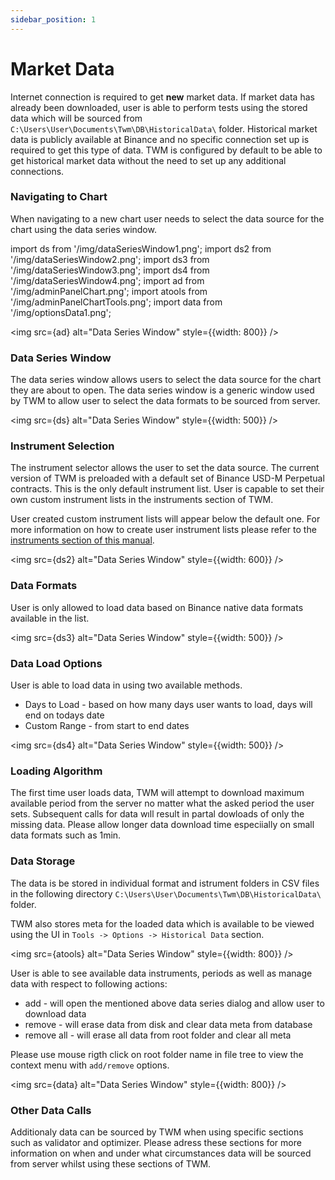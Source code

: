 ```yaml
---
sidebar_position: 1
---
```


# Market Data

Internet connection is required to get **new** market data. If market data has already been downloaded, user is able to perform tests using the stored data which will be sourced from `C:\Users\User\Documents\Twm\DB\HistoricalData\` folder. Historical market data is publicly available at Binance and no specific connection set up is required to get this type of data. TWM is configured by default to be able to get historical market data without the need to set up any additional connections.

### Navigating to Chart

When navigating to a new chart user needs to select the data source for the chart using the data series window.

import ds from '/img/dataSeriesWindow1.png';
import ds2 from '/img/dataSeriesWindow2.png';
import ds3 from '/img/dataSeriesWindow3.png';
import ds4 from '/img/dataSeriesWindow4.png';
import ad from '/img/adminPanelChart.png';
import atools from '/img/adminPanelChartTools.png';
import data from '/img/optionsData1.png';

<img src={ad} alt="Data Series Window" style={{width: 800}} />

### Data Series Window

The data series window allows users to select the data source for the chart they are about to open. The data series window is a generic window used by TWM to allow user to select the data formats to be sourced from server. 

<img src={ds} alt="Data Series Window" style={{width: 500}} />

### Instrument Selection

The instrument selector allows the user to set the data source. The current version of TWM is preloaded with a default set of Binance USD-M Perpetual contracts. This is the only default instrument list. User is capable to set their own custom instrument lists in the instruments section of TWM. 

User created custom instrument lists will appear below the default one. For more information on how to create user instrument lists please refer to the [instruments section of this manual](instruments).

<img src={ds2} alt="Data Series Window" style={{width: 600}} />

### Data Formats

User is only allowed to load data based on Binance native data formats available in the list.

<img src={ds3} alt="Data Series Window" style={{width: 500}} />

### Data Load Options

User is able to load data in using two available methods.
- Days to Load - based on how many days user wants to load, days will end on todays date
- Custom Range - from start to end dates

<img src={ds4} alt="Data Series Window" style={{width: 500}} />

### Loading Algorithm

The first time user loads data, TWM will attempt to download maximum available period from the server no matter what the asked period the user sets. Subsequent calls for data wıll result in partal dowloads of only the missing data. Please allow longer data download time especiially on small data formats such as 1min. 

### Data Storage

The data is be stored in individual format and istrument folders in CSV files in the following directory `C:\Users\User\Documents\Twm\DB\HistoricalData\` folder. 

TWM also stores meta for the loaded data which is available to be viewed using the UI in `Tools -> Options -> Historical Data` section.

<img src={atools} alt="Data Series Window" style={{width: 800}} />

User is able to see available data instruments, periods as well as manage data with respect to following actions:
- add - will open the mentioned above data series dialog and allow user to download data
- remove - will erase data from disk and clear data meta from database
- remove all - will erase all data from root folder and clear all meta

Please use mouse rigth click on root folder name in file tree to view the context menu with `add/remove` options.

<img src={data} alt="Data Series Window" style={{width: 800}} />

### Other Data Calls

Additionaly data can be sourced by TWM when using specific sections such as validator and optimizer. Please adress these sections for more information on when and under what circumstances data will be sourced from server whilst using these sections of TWM.
